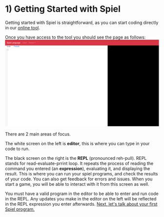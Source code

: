 # 1) Getting Started with Spiel

Getting started with Spiel is straightforward, as you can start coding directly in our [online tool](http://bogl.engr.oregonstate.edu:5168/).


Once you have access to the tool you should see the page as follows:
![The Spiel online tool.](../imgs/editor-blank.png)

There are 2 main areas of focus.

The white screen on the left is **editor**, this is where you can type in your code to run.

The black screen on the right is the **REPL** (pronounced reh-pull). REPL stands for read-evaluate-prrint loop. It repeats the process of reading the command you entered (an **expression**), evaluating it, and displaying the result. This is where you can run your spiel programs, and check the results of your code. You can also get feedback for errors and issues. When you start a game, you will be able to interact with it from this screen as well.

You must have a valid program in the editor to be able to enter and run code in the REPL. Any updates you make in the editor on the left will be reflected in the REPL expression you enter afterwards.
[Next, let's talk about your first Spiel program.](Intro)
